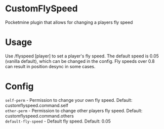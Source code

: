 # CustomFlySpeed
Pocketmine plugin that allows for changing a players fly speed

# Usage
Use /flyspeed <speed> [player] to set a player's fly speed. The default speed is 0.05 (vanilla default), which can be changed in the config. Fly speeds over 0.8 can result in position desync in some cases.

# Config
`self-perm` - Permission to change your own fly speed. Default: customflyspeed.command.self  
`other-perm` - Permission to change other players fly speed. Default: customflyspeed.command.others  
`default-fly-speed` - Default fly speed. Default: 0.05
